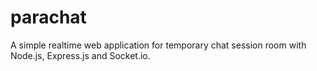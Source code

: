 # parachat
A simple realtime web application for temporary chat session room with Node.js, Express.js and Socket.io.
